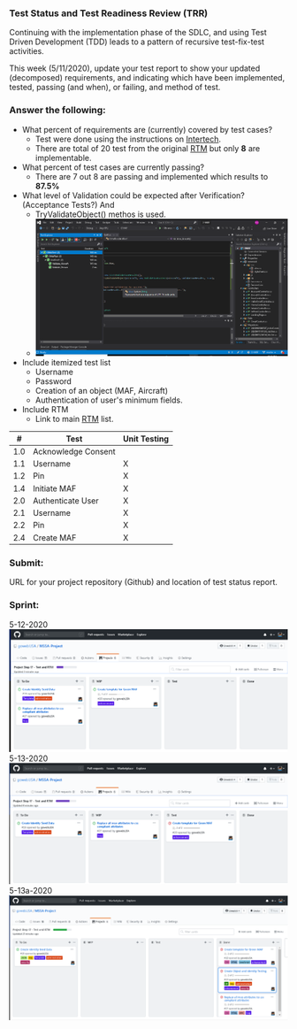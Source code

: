 ### Test Status and Test Readiness Review (TRR)
Continuing with the implementation phase of the SDLC, and using Test Driven Development (TDD) leads to a pattern of recursive test-fix-test activities.

This week (5/11/2020), update your test report to show your updated (decomposed) requirements, and indicating which have been implemented, tested, passing (and when), or failing, and method of test.

### Answer the following:

- What percent of requirements are (currently) covered by test cases?
    * Test were done using the instructions on [Intertech](https://www.intertech.com/Blog/unit-test-net-entity-validation/).
    * There are total of 20 test from the original [RTM](https://github.com/gowebUSA/MSSA-Project/blob/master/TSQL/Project-Step-7/Requirement%20List%20and%20RTM.pdf) but only **8** are implementable.
- What percent of test cases are currently passing?
    * There are 7 out 8 are passing and implemented which results to **87.5%**
- What level of Validation could be expected after Verification? (Acceptance Tests?) And
    * TryValidateObject() methos is used.
    * ![Unit Test](https://github.com/gowebUSA/MSSA-Project/blob/master/ProjectSteps/ProjectStep17/files/Test.png?raw=true)
- Include itemized test list
    * Username
    * Password
    * Creation of an object (MAF, Aircraft)
    * Authentication of user's minimum fields.
- Include RTM
    * Link to main [RTM](https://github.com/gowebUSA/MSSA-Project/blob/master/TSQL/Project-Step-7/Requirement%20List%20and%20RTM.pdf) list.

|  #  | Test                | Unit Testing |
|-----|---------------------|--------------|
| 1.0 | Acknowledge Consent |              | 
| 1.1 | Username            |  X           |  
| 1.2 | Pin                 | X            |  
| 1.4 | Initiate MAF        |  X           |  
| 2.0 | Authenticate User   | X            |  
| 2.1 | Username            |  X           |  
| 2.2 | Pin                 |   X          |  
| 2.4 | Create MAF          |  X           |  


### Submit:

URL for your project repository (Github) and location of test status report.

### Sprint:

5-12-2020
![5-12](https://github.com/gowebUSA/MSSA-Project/blob/master/ProjectSteps/ProjectStep17/files/5-12.png?raw=true)
5-13-2020
![5-13](https://github.com/gowebUSA/MSSA-Project/blob/master/ProjectSteps/ProjectStep17/files/5-13.png?raw=true)
5-13a-2020
![5-13a](https://github.com/gowebUSA/MSSA-Project/blob/master/ProjectSteps/ProjectStep17/files/5-13a.png?raw=true)
